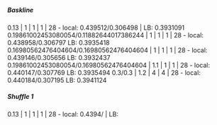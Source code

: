 ##### Baskline
0.13 | 1 | 1 | 1 | 28 - local: 0.439512/0.306498 | LB: 0.3931091
0.19861002453080054/0.11882644017386244 | 1 | 1 | 1 | 28 - local: 0.438958/0.306797 LB: 0.3935418
0.16980562476404604/0.16980562476404604 | 1 | 1 | 1 | 28 - local: 0.439146/0.305656 LB: 0.3932437
0.19861002453080054/0.16980562476404604 | 1.1 | 1 | 1 | 28 - local: 0.440147/0.307769 LB: 0.3935494
0.3/0.3 | 1.2 | 4 | 4 | 28 - local: 0.440184/0.307195 LB: 0.3941124

##### Shuffle 1
0.13 | 1 | 1 | 1 | 28 - local: 0.4394/ | LB: 
